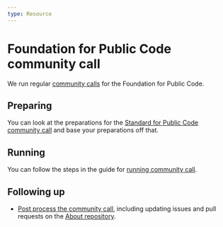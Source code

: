 ```yaml
---
type: Resource
---
```


# Foundation for Public Code community call

We run regular [community calls](../community-calls/index.md) for the Foundation for Public Code.

## Preparing

You can look at the preparations for the [Standard for Public Code community call](../standard-maintainance/preparing-community-call.md) and base your preparations off that.

## Running

You can follow the steps in the guide for [running community call](running-community-call.md).

## Following up

* [Post process the community call](../community-calls/post-process-community-call.md),
including updating issues and pull requests on the [About repository](https://github.com/publiccodenet/about).
